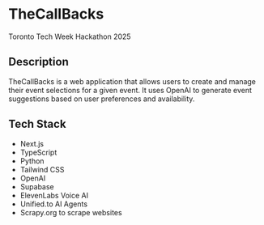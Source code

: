 # TheCallBacks
Toronto Tech Week Hackathon 2025

## Description
TheCallBacks is a web application that allows users to create and manage their event selections for a given event. It uses OpenAI to generate event suggestions based on user preferences and availability. 

## Tech Stack
- Next.js
- TypeScript
- Python
- Tailwind CSS
- OpenAI
- Supabase
- ElevenLabs Voice AI
- Unified.to AI Agents
- Scrapy.org to scrape websites

